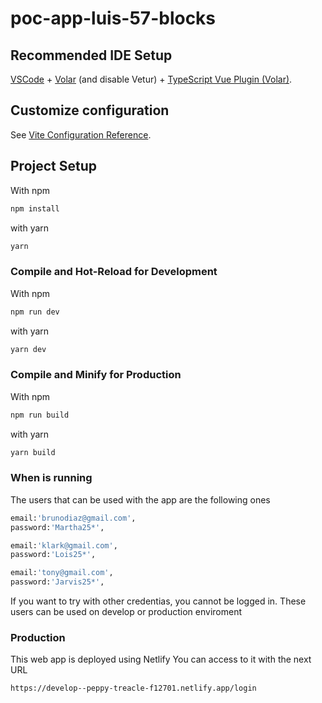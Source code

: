 # poc-app-luis-57-blocks


## Recommended IDE Setup

[VSCode](https://code.visualstudio.com/) + [Volar](https://marketplace.visualstudio.com/items?itemName=Vue.volar) (and disable Vetur) + [TypeScript Vue Plugin (Volar)](https://marketplace.visualstudio.com/items?itemName=Vue.vscode-typescript-vue-plugin).

## Customize configuration

See [Vite Configuration Reference](https://vitejs.dev/config/).

## Project Setup
With npm
```sh
npm install
```
with yarn
```sh
yarn
```

### Compile and Hot-Reload for Development
With npm
```sh
npm run dev
```
with yarn
```sh
yarn dev
```

### Compile and Minify for Production
With npm
```sh
npm run build
```
with yarn
```sh
yarn build
```
### When is running
The users that can be used with the app are the following ones
```sh
email:'brunodiaz@gmail.com', 
password:'Martha25*',
```
```sh
email:'klark@gmail.com', 
password:'Lois25*',
```
```sh
email:'tony@gmail.com', 
password:'Jarvis25*',
```
If you want to try with other credentias, you cannot be logged in.
These users can be used on develop or production enviroment

### Production
This web app is deployed using Netlify
You can access to it with the next URL
```sh
https://develop--peppy-treacle-f12701.netlify.app/login
```